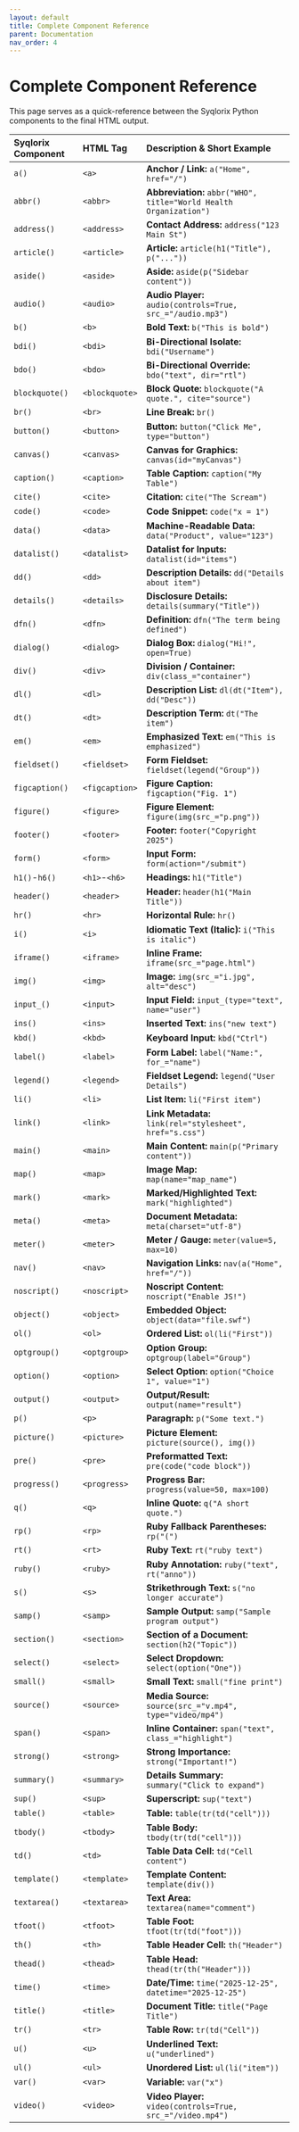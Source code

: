```yaml
---
layout: default
title: Complete Component Reference
parent: Documentation
nav_order: 4
---
```


# Complete Component Reference

This page serves as a quick-reference between the Syqlorix Python components to the final HTML output.

| Syqlorix Component | HTML Tag | Description & Short Example |
| :--- | :--- | :--- |
| `a()` | `<a>` | **Anchor / Link:** `a("Home", href="/")` |
| `abbr()` | `<abbr>` | **Abbreviation:** `abbr("WHO", title="World Health Organization")` |
| `address()` | `<address>` | **Contact Address:** `address("123 Main St")` |
| `article()` | `<article>` | **Article:** `article(h1("Title"), p("..."))` |
| `aside()` | `<aside>` | **Aside:** `aside(p("Sidebar content"))` |
| `audio()` | `<audio>` | **Audio Player:** `audio(controls=True, src_="/audio.mp3")` |
| `b()` | `<b>` | **Bold Text:** `b("This is bold")` |
| `bdi()` | `<bdi>` | **Bi-Directional Isolate:** `bdi("Username")` |
| `bdo()` | `<bdo>` | **Bi-Directional Override:** `bdo("text", dir="rtl")` |
| `blockquote()` | `<blockquote>` | **Block Quote:** `blockquote("A quote.", cite="source")` |
| `br()` | `<br>` | **Line Break:** `br()` |
| `button()` | `<button>` | **Button:** `button("Click Me", type="button")` |
| `canvas()` | `<canvas>` | **Canvas for Graphics:** `canvas(id="myCanvas")` |
| `caption()` | `<caption>` | **Table Caption:** `caption("My Table")` |
| `cite()` | `<cite>` | **Citation:** `cite("The Scream")` |
| `code()` | `<code>` | **Code Snippet:** `code("x = 1")` |
| `data()` | `<data>` | **Machine-Readable Data:** `data("Product", value="123")` |
| `datalist()` | `<datalist>` | **Datalist for Inputs:** `datalist(id="items")` |
| `dd()` | `<dd>` | **Description Details:** `dd("Details about item")` |
| `details()` | `<details>` | **Disclosure Details:** `details(summary("Title"))` |
| `dfn()` | `<dfn>` | **Definition:** `dfn("The term being defined")` |
| `dialog()` | `<dialog>` | **Dialog Box:** `dialog("Hi!", open=True)` |
| `div()` | `<div>` | **Division / Container:** `div(class_="container")` |
| `dl()` | `<dl>` | **Description List:** `dl(dt("Item"), dd("Desc"))` |
| `dt()` | `<dt>` | **Description Term:** `dt("The item")` |
| `em()` | `<em>` | **Emphasized Text:** `em("This is emphasized")` |
| `fieldset()` | `<fieldset>` | **Form Fieldset:** `fieldset(legend("Group"))` |
| `figcaption()` | `<figcaption>` | **Figure Caption:** `figcaption("Fig. 1")` |
| `figure()` | `<figure>` | **Figure Element:** `figure(img(src_="p.png"))` |
| `footer()` | `<footer>` | **Footer:** `footer("Copyright 2025")` |
| `form()` | `<form>` | **Input Form:** `form(action="/submit")` |
| `h1()`-`h6()` | `<h1>`-`<h6>` | **Headings:** `h1("Title")` |
| `header()` | `<header>` | **Header:** `header(h1("Main Title"))` |
| `hr()` | `<hr>` | **Horizontal Rule:** `hr()` |
| `i()` | `<i>` | **Idiomatic Text (Italic):** `i("This is italic")` |
| `iframe()` | `<iframe>` | **Inline Frame:** `iframe(src_="page.html")` |
| `img()` | `<img>` | **Image:** `img(src_="i.jpg", alt="desc")` |
| `input_()` | `<input>` | **Input Field:** `input_(type="text", name="user")` |
| `ins()` | `<ins>` | **Inserted Text:** `ins("new text")` |
| `kbd()` | `<kbd>` | **Keyboard Input:** `kbd("Ctrl")` |
| `label()` | `<label>` | **Form Label:** `label("Name:", for_="name")` |
| `legend()` | `<legend>` | **Fieldset Legend:** `legend("User Details")` |
| `li()` | `<li>` | **List Item:** `li("First item")` |
| `link()` | `<link>` | **Link Metadata:** `link(rel="stylesheet", href="s.css")` |
| `main()` | `<main>` | **Main Content:** `main(p("Primary content"))` |
| `map()` | `<map>` | **Image Map:** `map(name="map_name")` |
| `mark()` | `<mark>` | **Marked/Highlighted Text:** `mark("highlighted")` |
| `meta()` | `<meta>` | **Document Metadata:** `meta(charset="utf-8")` |
| `meter()` | `<meter>` | **Meter / Gauge:** `meter(value=5, max=10)` |
| `nav()` | `<nav>` | **Navigation Links:** `nav(a("Home", href="/"))` |
| `noscript()` | `<noscript>` | **Noscript Content:** `noscript("Enable JS!")` |
| `object()` | `<object>` | **Embedded Object:** `object(data="file.swf")` |
| `ol()` | `<ol>` | **Ordered List:** `ol(li("First"))` |
| `optgroup()` | `<optgroup>` | **Option Group:** `optgroup(label="Group")` |
| `option()` | `<option>` | **Select Option:** `option("Choice 1", value="1")` |
| `output()` | `<output>` | **Output/Result:** `output(name="result")` |
| `p()` | `<p>` | **Paragraph:** `p("Some text.")` |
| `picture()` | `<picture>` | **Picture Element:** `picture(source(), img())` |
| `pre()` | `<pre>` | **Preformatted Text:** `pre(code("code block"))` |
| `progress()` | `<progress>` | **Progress Bar:** `progress(value=50, max=100)` |
| `q()` | `<q>` | **Inline Quote:** `q("A short quote.")` |
| `rp()` | `<rp>` | **Ruby Fallback Parentheses:** `rp("(")` |
| `rt()` | `<rt>` | **Ruby Text:** `rt("ruby text")` |
| `ruby()` | `<ruby>` | **Ruby Annotation:** `ruby("text", rt("anno"))` |
| `s()` | `<s>` | **Strikethrough Text:** `s("no longer accurate")` |
| `samp()` | `<samp>` | **Sample Output:** `samp("Sample program output")` |
| `section()` | `<section>` | **Section of a Document:** `section(h2("Topic"))` |
| `select()` | `<select>` | **Select Dropdown:** `select(option("One"))` |
| `small()` | `<small>` | **Small Text:** `small("fine print")` |
| `source()` | `<source>` | **Media Source:** `source(src_="v.mp4", type="video/mp4")` |
| `span()` | `<span>` | **Inline Container:** `span("text", class_="highlight")` |
| `strong()` | `<strong>` | **Strong Importance:** `strong("Important!")` |
| `summary()` | `<summary>` | **Details Summary:** `summary("Click to expand")` |
| `sup()` | `<sup>` | **Superscript:** `sup("text")` |
| `table()` | `<table>` | **Table:** `table(tr(td("cell")))` |
| `tbody()` | `<tbody>` | **Table Body:** `tbody(tr(td("cell")))` |
| `td()` | `<td>` | **Table Data Cell:** `td("Cell content")` |
| `template()` | `<template>` | **Template Content:** `template(div())` |
| `textarea()` | `<textarea>` | **Text Area:** `textarea(name="comment")` |
| `tfoot()` | `<tfoot>` | **Table Foot:** `tfoot(tr(td("foot")))` |
| `th()` | `<th>` | **Table Header Cell:** `th("Header")` |
| `thead()` | `<thead>` | **Table Head:** `thead(tr(th("Header")))` |
| `time()` | `<time>` | **Date/Time:** `time("2025-12-25", datetime="2025-12-25")` |
| `title()` | `<title>` | **Document Title:** `title("Page Title")` |
| `tr()` | `<tr>` | **Table Row:** `tr(td("Cell"))` |
| `u()` | `<u>` | **Underlined Text:** `u("underlined")` |
| `ul()` | `<ul>` | **Unordered List:** `ul(li("item"))` |
| `var()` | `<var>` | **Variable:** `var("x")` |
| `video()` | `<video>` | **Video Player:** `video(controls=True, src_="/video.mp4")` |